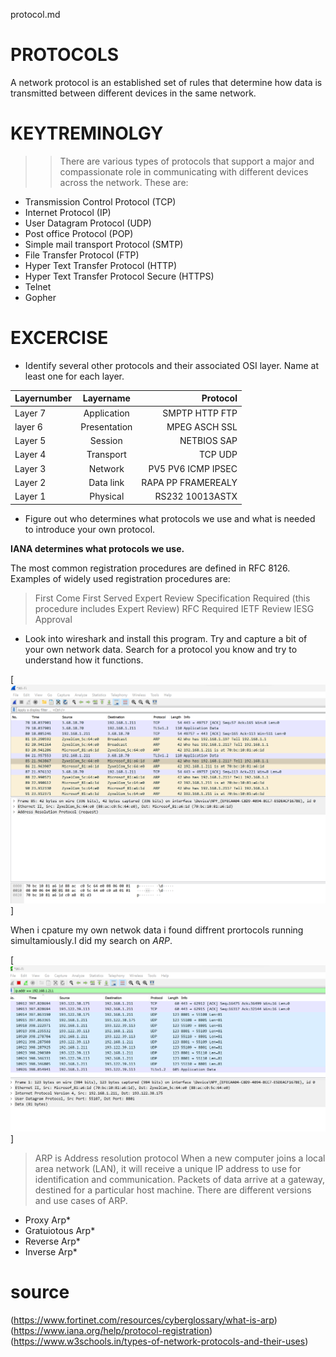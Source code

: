 protocol.md
# PROTOCOLS
A  network protocol is an established set of rules that determine how data is transmitted between different devices in the same network.
# KEYTREMINOLGY
>> There are various types of protocols that support a major and compassionate role in communicating with different devices across the network. These are:
+ Transmission Control Protocol (TCP)
+ Internet Protocol (IP)
+ User Datagram Protocol (UDP)
+ Post office Protocol (POP)
+ Simple mail transport Protocol (SMTP)
+ File Transfer Protocol (FTP)
+ Hyper Text Transfer Protocol (HTTP)
+ Hyper Text Transfer Protocol Secure (HTTPS)
+ Telnet
+ Gopher

# EXCERCISE

-	Identify several other protocols and their associated OSI layer. Name at least one for each layer.

| Layernumber   | Layername    |        Protocol      |
| :---          |  :----:      |               ---:   |
| Layer 7       | Application  | SMPTP HTTP FTP       |
| layer 6       | Presentation | MPEG ASCH  SSL       |
| Layer 5       | Session      | NETBIOS SAP          |
| Layer 4       | Transport    | TCP UDP              |
| Layer 3       | Network      | PV5 PV6 ICMP IPSEC   |
| Layer 2       | Data link    | RAPA PP FRAMEREALY   |
| Layer 1       | Physical     | RS232 10013ASTX      |

-	Figure out who determines what protocols we use and what is needed to introduce your own protocol.

**IANA determines what protocols we use.**

The most common registration procedures are defined in RFC 8126. Examples of widely used registration procedures are:

> First Come First Served
> Expert Review
> Specification Required (this procedure includes Expert Review)
> RFC Required
> IETF Review
> IESG Approval

-	Look into wireshark and install this program. Try and capture a bit of your own network data. Search for a protocol you know and try to understand how it functions.

[![alt text](../../00_includes/week2images/ownnetworkdata.png "ownnetworkdata.png")]


When i cpature my own netwok data i found diffrent prortocols running simultamiously.I  did my search on *ARP*.

[![alt text](../../00_includes/week2images/wiresharkanlyse.png "wiresharkanlyse.png")]

> ARP is Address resolution protocol
When a new computer joins a local area network (LAN), it will receive a unique IP address to use for identification and communication. 
Packets of data arrive at a gateway, destined for a particular host machine.
There are different versions and use cases of ARP. 
+ Proxy Arp*
+ Gratuiotous Arp*
+ Reverse Arp*
+ Inverse Arp* 
# source
(https://www.fortinet.com/resources/cyberglossary/what-is-arp)
(https://www.iana.org/help/protocol-registration)
(https://www.w3schools.in/types-of-network-protocols-and-their-uses)
